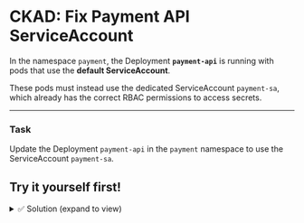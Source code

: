 # CKAD: Fix Payment API ServiceAccount


In the namespace `payment`, the Deployment **`payment-api`** is running with pods that use the **default ServiceAccount**.  

These pods must instead use the dedicated ServiceAccount `payment-sa`, which already has the correct RBAC permissions to access secrets.

---

### Task
Update the Deployment `payment-api` in the `payment` namespace to use the ServiceAccount `payment-sa`.


## Try it yourself first!

<details><summary>✅ Solution (expand to view)</summary>

```bash
kubectl -n payment set serviceaccount deployment/payment-api payment-sa
```
```bash
#Alternative Step
k -n payment edit deployment/payment-api
# edit the Deployment to include serviceAccountName: payment-sa
```

```yaml
apiVersion: apps/v1
kind: Deployment
metadata:
  name: payment-api
  namespace: payment
spec:
  replicas: 1
  selector:
    matchLabels:
      app: payment-api
  template:
    metadata:
      labels:
        app: payment-api
    spec:
      serviceAccountName: payment-sa   # ✅ Fixed here
      containers:
      - name: payment-api
        image: nginx:1.25.3
        command: ["/bin/sh","-c","echo starting payment api && sleep 3600"]
```

</details>
